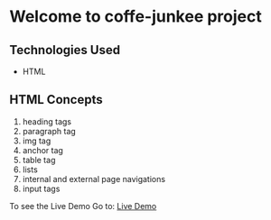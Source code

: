 # Welcome to coffe-junkee project

## Technologies Used
- HTML

## HTML Concepts 
1. heading tags
2. paragraph tag
3. img tag
4. anchor tag
5. table tag
6. lists
7. internal and external page navigations
8. input tags

To see the Live Demo Go to: [Live Demo](https://madhuri-excelr.github.io/coffee-junkee/)